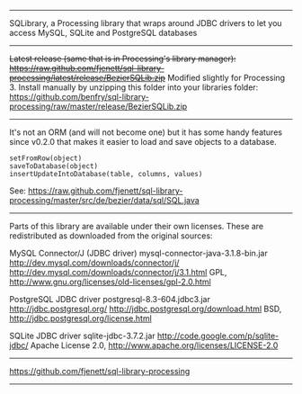 --------------------------------------------------------------------------------

SQLibrary, a Processing library that wraps around JDBC drivers to let
you access MySQL, SQLite and PostgreSQL databases
    
--------------------------------------------------------------------------------

~~Latest release (same that is in Processing's library manager):
https://raw.github.com/fjenett/sql-library-processing/latest/release/BezierSQLib.zip~~
Modified slightly for Processing 3. Install manually by unzipping this folder into your libraries folder:
https://github.com/benfry/sql-library-processing/raw/master/release/BezierSQLib.zip

--------------------------------------------------------------------------------

It's not an ORM (and will not become one) but it has some handy features
since v0.2.0 that makes it easier to load and save objects to a database.

    setFromRow(object)
    saveToDatabase(object)
    insertUpdateIntoDatabase(table, columns, values)

See:
https://raw.github.com/fjenett/sql-library-processing/master/src/de/bezier/data/sql/SQL.java

--------------------------------------------------------------------------------

Parts of this library are available under their own licenses. These are
redistributed as downloaded from the original sources:

MySQL Connector/J (JDBC driver)
mysql-connector-java-3.1.8-bin.jar
http://dev.mysql.com/downloads/connector/j/
http://dev.mysql.com/downloads/connector/j/3.1.html
GPL, http://www.gnu.org/licenses/old-licenses/gpl-2.0.html

PostgreSQL JDBC driver
postgresql-8.3-604.jdbc3.jar
http://jdbc.postgresql.org/
http://jdbc.postgresql.org/download.html
BSD, http://jdbc.postgresql.org/license.html

SQLite JDBC driver
sqlite-jdbc-3.7.2.jar
http://code.google.com/p/sqlite-jdbc/
Apache License 2.0, http://www.apache.org/licenses/LICENSE-2.0
    
--------------------------------------------------------------------------------

https://github.com/fjenett/sql-library-processing

--------------------------------------------------------------------------------
